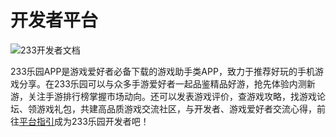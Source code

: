 # 开发者平台

![233开发者文档](https://cdn.233xyx.com/athena/online/e9ee8c2249324b4cb1d250a4846f1848_243861716.webp)

233乐园APP是游戏爱好者必备下载的游戏助手类APP，致力于推荐好玩的手机游戏分享。在233乐园可以与众多手游爱好者一起品鉴精品好游，抢先体验内测新游，关注手游排行榜掌握市场动向。还可以发表游戏评价，查游戏攻略，找游戏论坛、领游戏礼包，共建高品质游戏交流社区，与开发者、游戏爱好者交流心得，前往[平台指引](../guide.md)成为233乐园开发者吧！
